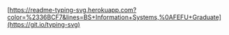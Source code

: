[https://readme-typing-svg.herokuapp.com?color=%2336BCF7&lines=BS+Information+Systems,%0AFEFU+Graduate](https://git.io/typing-svg)

<!--
**bezrodnovart03/bezrodnovart03** is a ✨ _special_ ✨ repository because its `README.md` (this file) appears on your GitHub profile.

Here are some ideas to get you started:

- 🔭 I’m currently working on ...
- 🌱 I’m currently learning ...
- 👯 I’m looking to collaborate on ...
- 🤔 I’m looking for help with ...
- 💬 Ask me about ...
- 📫 How to reach me: ...
- 😄 Pronouns: ...
- ⚡ Fun fact: ...
-->

